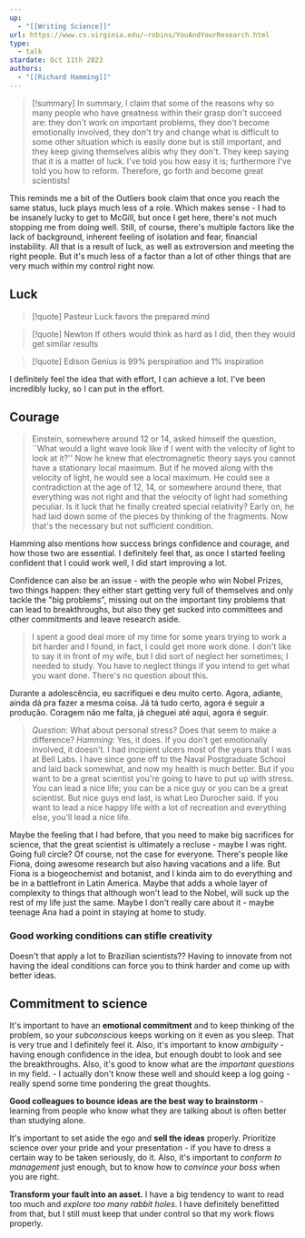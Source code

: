 ```yaml
---
up:
  - "[[Writing Science]]"
url: https://www.cs.virginia.edu/~robins/YouAndYourResearch.html
type:
  - talk
stardate: Oct 11th 2023
authors:
  - "[[Richard Hamming]]"
---
```


>[!summary] In summary, I claim that some of the reasons why so many people who have greatness within their grasp don't succeed are: they don't work on important problems, they don't become emotionally involved, they don't try and change what is difficult to some other situation which is easily done but is still important, and they keep giving themselves alibis why they don't. They keep saying that it is a matter of luck. I've told you how easy it is; furthermore I've told you how to reform. Therefore, go forth and become great scientists!

This reminds me a bit of the Outliers book claim that once you reach the same status, luck plays much less of a role. Which makes sense - I had to be insanely lucky to get to McGill, but once I get here, there's not much stopping me from doing well.
	Still, of course, there's multiple factors like the lack of background, inherent feeling of isolation and fear, financial instability. All that is a result of luck, as well as extroversion and meeting the right people. But it's much less of a factor than a lot of other things that are very much within my control right now.

## Luck

>[!quote] Pasteur
>Luck favors the prepared mind

>[!quote] Newton
>If others would think as hard as I did, then they would get similar results

>[!quote] Edison
Genius is 99% perspiration and 1% inspiration


I definitely feel the idea that with effort, I can achieve a lot. I've been incredibly lucky, so I can put in the effort.

## Courage

> Einstein, somewhere around 12 or 14, asked himself the question, ``What would a light wave look like if I went with the velocity of light to look at it?'' Now he knew that electromagnetic theory says you cannot have a stationary local maximum. But if he moved along with the velocity of light, he would see a local maximum. He could see a contradiction at the age of 12, 14, or somewhere around there, that everything was not right and that the velocity of light had something peculiar. Is it luck that he finally created special relativity? Early on, he had laid down some of the pieces by thinking of the fragments. Now that's the necessary but not sufficient condition.

Hamming also mentions how success brings confidence and courage, and how those two are essential. I definitely feel that, as once I started feeling confident that I could work well, I did start improving a lot.

Confidence can also be an issue - with the people who win Nobel Prizes, two things happen: they either start getting very full of themselves and only tackle the "big problems", missing out on the important tiny problems that can lead to breakthroughs, but also they get sucked into committees and other commitments and leave research aside.

> I spent a good deal more of my time for some years trying to work a bit harder and I found, in fact, I could get more work done. I don't like to say it in front of my wife, but I did sort of neglect her sometimes; I needed to study. You have to neglect things if you intend to get what you want done. There's no question about this.

Durante a adolescência, eu sacrifiquei e deu muito certo. Agora, adiante, ainda dá pra fazer a mesma coisa. Já tá tudo certo, agora é seguir a produção. Coragem não me falta, já cheguei até aqui, agora é seguir.

> *Question*: What about personal stress? Does that seem to make a difference?
> *Hamming*: Yes, it does. If you don't get emotionally involved, it doesn't. I had incipient ulcers most of the years that I was at Bell Labs. I have since gone off to the Naval Postgraduate School and laid back somewhat, and now my health is much better. But if you want to be a great scientist you're going to have to put up with stress. You can lead a nice life; you can be a nice guy or you can be a great scientist. But nice guys end last, is what Leo Durocher said. If you want to lead a nice happy life with a lot of recreation and everything else, you'll lead a nice life.

Maybe the feeling that I had before, that you need to make big sacrifices for science, that the great scientist is ultimately a recluse - maybe I was right. Going full circle?
	Of course, not the case for everyone. There's people like Fiona, doing awesome research but also having vacations and a life. But Fiona is a biogeochemist and botanist, and I kinda aim to do everything and be in a battlefront in Latin America. Maybe that adds a whole layer of complexity to things that although won't lead to the Nobel, will suck up the rest of my life just the same. Maybe I don't really care about it - maybe teenage Ana had a point in staying at home to study.


### Good working conditions can stifle creativity
Doesn't that apply a lot to Brazilian scientists??
Having to innovate from not having the ideal conditions can force you to think harder and come up with better ideas.

## Commitment to science

It's important to have an **emotional commitment** and to keep thinking of the problem, so your *subconscious* keeps working on it even as you sleep. That is very true and I definitely feel it. Also, it's important to know *ambiguity* - having enough confidence in the idea, but enough doubt to look and see the breakthroughs. Also, it's good to know what are the *important questions* in my field. - I actually don't know these well and should keep a log going - really spend some time pondering the great thoughts.

**Good colleagues to bounce ideas are the best way to brainstorm** - learning from people who know what they are talking about is often better than studying alone.

It's important to set aside the ego and **sell the ideas** properly. Prioritize science over your pride and your presentation - if you have to dress a certain way to be taken seriously, do it. Also, it's important to *conform to management* just enough, but to know how to *convince your boss* when you are right.

**Transform your fault into an asset.** I have a big tendency to want to read too much and *explore too many rabbit holes*. I have definitely benefitted from that, but I still must keep that under control so that my work flows properly.
